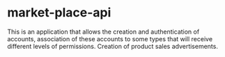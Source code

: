 # market-place-api
This is an application that allows the creation and authentication of accounts, association of these accounts to some types that will receive different levels of permissions. Creation of product sales advertisements.
